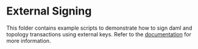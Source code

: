 # External Signing

This folder contains example scripts to demonstrate how to sign daml and topology transactions using external keys.
Refer to the [documentation](https://docs.digitalasset-staging.com/build/3.3/tutorials/app-dev/external_signing_onboarding) for more information.
